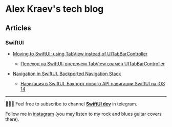 # Alex Kraev's tech blog

## Articles

### SwiftUI

- [Moving to SwiftUI: using TabView instead of UITabBarController](https://c-villain.github.io/SwiftUI/using%20TabView%20instead%20of%20UITabBarController)
    - [Переход на SwiftUI: внедряем TabView взамен UITabBarController](https://c-villain.github.io/SwiftUI/using%20TabView%20instead%20of%20UITabBarController%20russian)

- [Navigation in SwiftUI. Backported Navigation Stack](https://c-villain.github.io/SwiftUI/BackportedNavigationStack)
    - [Навигация в SwiftUI. Бэкпорт нового API навигации SwiftUI на iOS 14](https://c-villain.github.io/SwiftUI/BackportedNavigationStack_rus)
    
---
👨🏻‍💻 Feel free to subscribe to channel **[SwiftUI dev](https://t.me/swiftui_dev)** in telegram.

Follow me in [instagram](http://instagram.com/lexkraev) (you may listen to my rock and blues guitar covers there).
